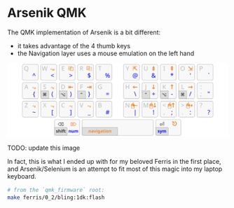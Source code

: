Arsenik QMK
================================================================================

The QMK implementation of Arsenik is a bit different:

- it takes advantage of the 4 thumb keys
- the Navigation layer uses a mouse emulation on the left hand

![Arsenik on a 34-key keyboard](../img/qmk/all.svg)

TODO: update this image

In fact, this is what I ended up with for my beloved Ferris in the first place,
and Arsenik/Selenium is an attempt to fit most of this magic into my laptop
keyboard.

```bash
# from the `qmk_firmware` root:
make ferris/0_2/bling:1dk:flash
```
